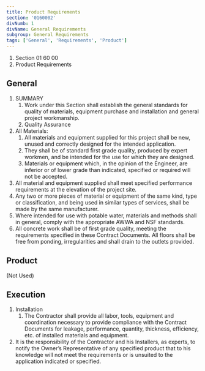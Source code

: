 ```yaml
---
title: Product Requirements
section: '0160002'
divNumb: 1
divName: General Requirements
subgroup: General Requirements
tags: ['General', 'Requirements', 'Product']
---
```


   1. Section 01 60 00
   1. Product Requirements

## General

1. SUMMARY
   1. Work under this Section shall establish the general standards for quality of materials, equipment purchase and installation and general project workmanship.
	1. Quality Assurance
2. All Materials:
	1. All materials and equipment supplied for this project shall be new, unused and correctly designed for the intended application. 
	2. They shall be of standard first grade quality, produced by expert workmen, and be intended for the use for which they are designed.
	3. Materials or equipment which, in the opinion of the Engineer, are inferior or of lower grade than indicated, specified or required will not be accepted.
3. All material and equipment supplied shall meet specified performance requirements at the elevation of the project site.
4. Any two or more pieces of material or equipment of the same kind, type or classification, and being used in similar types of services, shall be made by the same manufacturer.
5. Where intended for use with potable water, materials and methods shall in general, comply with the appropriate AWWA and NSF standards.
6. All concrete work shall be of first grade quality, meeting the requirements specified in these Contract Documents. All floors shall be free from ponding, irregularities and shall drain to the outlets provided.

## Product 

 (Not Used)


## Execution

1. Installation
   1. The Contractor shall provide all labor, tools, equipment and coordination necessary to provide compliance with the Contract Documents for leakage, performance, quantity, thickness, efficiency, etc. of installed materials and equipment.
2. It is the responsibility of the Contractor and his Installers, as experts, to notify the Owner’s Representative of any specified product that to his knowledge will not meet the requirements or is unsuited to the application indicated or specified.

